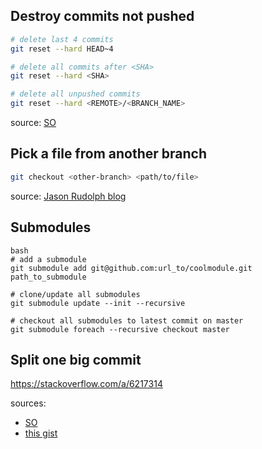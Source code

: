 

## Destroy commits not pushed

```bash
# delete last 4 commits
git reset --hard HEAD~4

# delete all commits after <SHA>
git reset --hard <SHA>

# delete all unpushed commits
git reset --hard <REMOTE>/<BRANCH_NAME>

```
source: [SO](https://stackoverflow.com/a/16820875/6200095)


## Pick a file from another branch

```bash
git checkout <other-branch> <path/to/file>


```
source: [Jason Rudolph blog](http://jasonrudolph.com/blog/2009/02/25/git-tip-how-to-merge-specific-files-from-another-branch/)

## Submodules
```
bash
# add a submodule
git submodule add git@github.com:url_to/coolmodule.git path_to_submodule

# clone/update all submodules
git submodule update --init --recursive

# checkout all submodules to latest commit on master
git submodule foreach --recursive checkout master
```

## Split one big commit

https://stackoverflow.com/a/6217314



sources: 
- [SO](https://stackoverflow.com/questions/6474847/how-do-i-git-clone-recursive-and-checkout-master-on-all-submodules-in-a-single)
- [this gist](https://gist.github.com/gitaarik/8735255)
